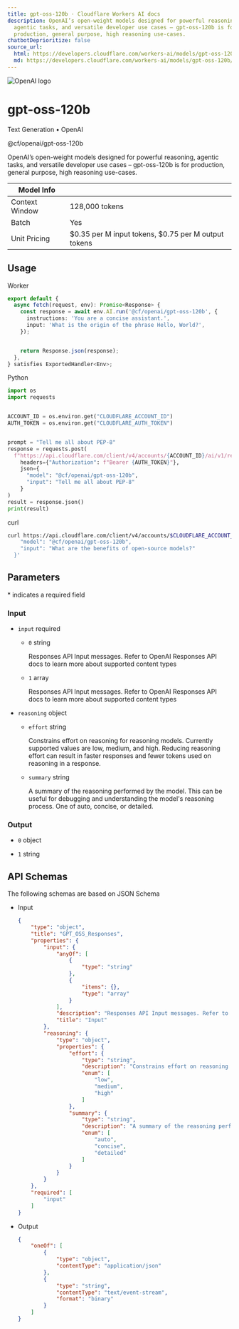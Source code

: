 ```yaml
---
title: gpt-oss-120b · Cloudflare Workers AI docs
description: OpenAI’s open-weight models designed for powerful reasoning,
  agentic tasks, and versatile developer use cases – gpt-oss-120b is for
  production, general purpose, high reasoning use-cases.
chatbotDeprioritize: false
source_url:
  html: https://developers.cloudflare.com/workers-ai/models/gpt-oss-120b/
  md: https://developers.cloudflare.com/workers-ai/models/gpt-oss-120b/index.md
---
```


![OpenAI logo](https://developers.cloudflare.com/_astro/openai.ChTKThcR.svg)

# gpt-oss-120b

Text Generation • OpenAI

@cf/openai/gpt-oss-120b

OpenAI’s open-weight models designed for powerful reasoning, agentic tasks, and versatile developer use cases – gpt-oss-120b is for production, general purpose, high reasoning use-cases.

| Model Info | |
| - | - |
| Context Window[](https://developers.cloudflare.com/workers-ai/glossary/) | 128,000 tokens |
| Batch | Yes |
| Unit Pricing | $0.35 per M input tokens, $0.75 per M output tokens |

## Usage

Worker

```ts
export default {
  async fetch(request, env): Promise<Response> {
    const response = await env.AI.run('@cf/openai/gpt-oss-120b', {
      instructions: 'You are a concise assistant.',
      input: 'What is the origin of the phrase Hello, World?',
    });


    return Response.json(response);
  },
} satisfies ExportedHandler<Env>;
```

Python

```py
import os
import requests


ACCOUNT_ID = os.environ.get("CLOUDFLARE_ACCOUNT_ID")
AUTH_TOKEN = os.environ.get("CLOUDFLARE_AUTH_TOKEN")


prompt = "Tell me all about PEP-8"
response = requests.post(
  f"https://api.cloudflare.com/client/v4/accounts/{ACCOUNT_ID}/ai/v1/responses",
    headers={"Authorization": f"Bearer {AUTH_TOKEN}"},
    json={
      "model": "@cf/openai/gpt-oss-120b",
      "input": "Tell me all about PEP-8"
    }
)
result = response.json()
print(result)
```

curl

```sh
curl https://api.cloudflare.com/client/v4/accounts/$CLOUDFLARE_ACCOUNT_ID/ai/v1/responses   -H "Content-Type: application/json"   -H "Authorization: Bearer $CLOUDFLARE_AUTH_TOKEN"   -d '{
    "model": "@cf/openai/gpt-oss-120b",
    "input": "What are the benefits of open-source models?"
  }'
```

## Parameters

\* indicates a required field

### Input

* `input` required

  * `0` string

    Responses API Input messages. Refer to OpenAI Responses API docs to learn more about supported content types

  * `1` array

    Responses API Input messages. Refer to OpenAI Responses API docs to learn more about supported content types

* `reasoning` object

  * `effort` string

    Constrains effort on reasoning for reasoning models. Currently supported values are low, medium, and high. Reducing reasoning effort can result in faster responses and fewer tokens used on reasoning in a response.

  * `summary` string

    A summary of the reasoning performed by the model. This can be useful for debugging and understanding the model's reasoning process. One of auto, concise, or detailed.

### Output

* `0` object

* `1` string

## API Schemas

The following schemas are based on JSON Schema

* Input

  ```json
  {
      "type": "object",
      "title": "GPT_OSS_Responses",
      "properties": {
          "input": {
              "anyOf": [
                  {
                      "type": "string"
                  },
                  {
                      "items": {},
                      "type": "array"
                  }
              ],
              "description": "Responses API Input messages. Refer to OpenAI Responses API docs to learn more about supported content types",
              "title": "Input"
          },
          "reasoning": {
              "type": "object",
              "properties": {
                  "effort": {
                      "type": "string",
                      "description": "Constrains effort on reasoning for reasoning models. Currently supported values are low, medium, and high. Reducing reasoning effort can result in faster responses and fewer tokens used on reasoning in a response.",
                      "enum": [
                          "low",
                          "medium",
                          "high"
                      ]
                  },
                  "summary": {
                      "type": "string",
                      "description": "A summary of the reasoning performed by the model. This can be useful for debugging and understanding the model's reasoning process. One of auto, concise, or detailed.",
                      "enum": [
                          "auto",
                          "concise",
                          "detailed"
                      ]
                  }
              }
          }
      },
      "required": [
          "input"
      ]
  }
  ```

* Output

  ```json
  {
      "oneOf": [
          {
              "type": "object",
              "contentType": "application/json"
          },
          {
              "type": "string",
              "contentType": "text/event-stream",
              "format": "binary"
          }
      ]
  }
  ```

